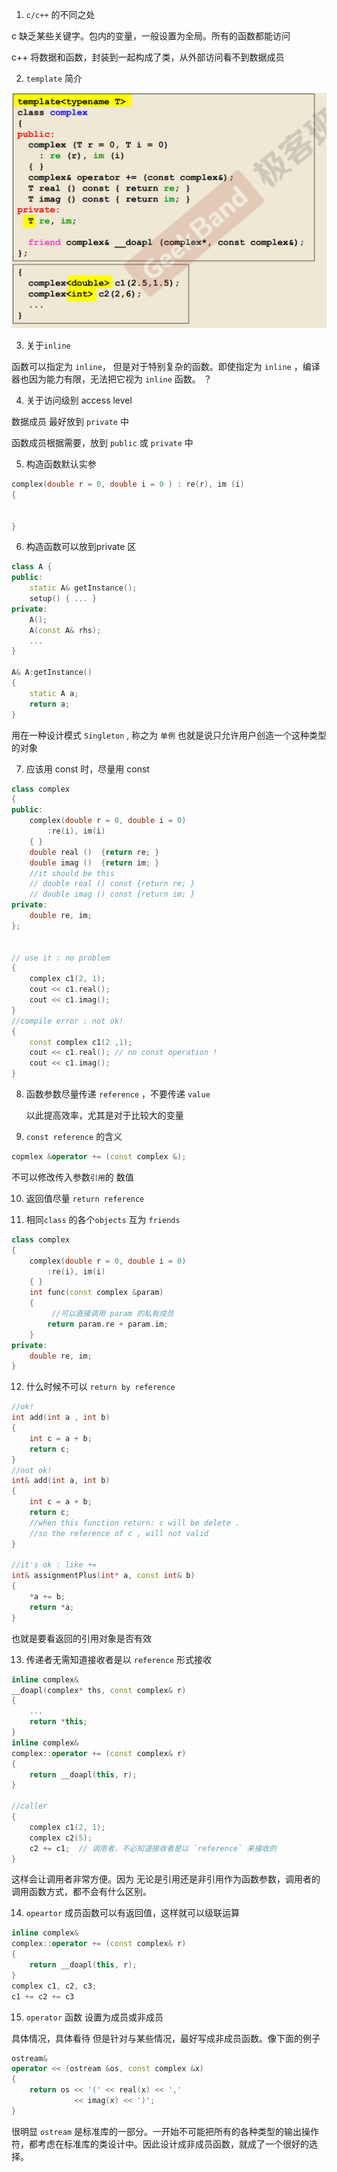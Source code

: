  

 1. `c/c++` 的不同之处 

 c 缺乏某些关键字。包内的变量，一般设置为全局。所有的函数都能访问 

 c++ 将数据和函数，封装到一起构成了类，从外部访问看不到数据成员 

 2. `template` 简介 


![](images/template.png)


3. 关于`inline`

函数可以指定为 `inline`， 但是对于特别复杂的函数。即使指定为 `inline` ，编译器也因为能力有限，无法把它视为 `inline` 函数。 ？


4. 关于访问级别 access level 

数据成员 最好放到 `private` 中

函数成员根据需要，放到 `public` 或  `private` 中 

5. 构造函数默认实参 
```c++
complex(double r = 0, double i = 0 ) : re(r), im (i)
{
    
    
}
```

6. 构造函数可以放到private 区  

```cpp
class A {
public:
    static A& getInstance();
    setup() { ... }
private:
    A();
    A(const A& rhs);
    ...
}

A& A:getInstance()
{
    static A a;
    return a; 
}
```

用在一种设计模式 `Singleton` , 称之为 `单例` 也就是说只允许用户创造一个这种类型的对象 


7. 应该用 const 时，尽量用 const 

```cpp
class complex
{
public:
    complex(double r = 0, double i = 0)
        :re(i), im(i)
    { }
    double real ()  {return re; }
    double imag ()  {return im; }
    //it should be this 
    // double real () const {return re; }
    // double imag () const {return im; }
private:
    double re, im;
};


// use it : no problem 
{
    complex c1(2, 1);
    cout << c1.real();
    cout << c1.imag(); 
}
//compile error : not ok! 
{
    const complex c1(2 ,1);
    cout << c1.real(); // no const operation ! 
    cout << c1.imag();
}

```

8. 函数参数尽量传递 `reference` ，不要传递 `value`

    以此提高效率，尤其是对于比较大的变量 


9. `const reference` 的含义 

```c++
copmlex &operator += (const complex &);
```

不可以修改传入参数`引用`的 数值 

10. 返回值尽量 `return reference`

11. 相同`class` 的各个`objects` 互为 `friends`

```cpp
class complex 
{
    complex(double r = 0, double i = 0)
        :re(i), im(i)
    { }
    int func(const complex &param)
    {
         //可以直接调用 param 的私有成员 
        return param.re + param.im;
    }
private:
    double re, im; 
}
```

12. 什么时候不可以 `return by reference`

```c++
//ok!
int add(int a , int b)
{
    int c = a + b; 
    return c; 
}
//not ok!
int& add(int a, int b)
{
    int c = a + b;
    return c;
    //when this function return: c will be delete . 
    //so the reference of c , will not valid  
}

//it's ok : like += 
int& assignmentPlus(int* a, const int& b)
{
    *a += b;
    return *a; 
}

```
也就是要看返回的引用对象是否有效  


13. 传递者无需知道接收者是以 `reference` 形式接收 

```cpp
inline complex&
__doapl(complex* ths, const complex& r)
{
    ...
    return *this;
}
inline complex&
complex::operator += (const complex& r)
{
    return __doapl(this, r);
}

//caller 
{
    complex c1(2, 1);
    complex c2(5);
    c2 += c1;  // 调用者，不必知道接收者是以 `reference` 来接收的
}
```
这样会让调用者非常方便。因为 无论是引用还是非引用作为函数参数，调用者的调用函数方式，都不会有什么区别。


14. `opeartor` 成员函数可以有返回值，这样就可以级联运算 

```cpp 
inline complex&
complex::operator += (const complex& r)
{
    return __doapl(this, r);
}
complex c1, c2, c3; 
c1 += c2 += c3
```


15. `operator` 函数 设置为成员或非成员 


具体情况，具体看待 
但是针对与某些情况，最好写成非成员函数。像下面的例子 


```cpp
ostream&
operator << (ostream &os, const complex &x)
{
    return os << '(' << real(x) << ','
              << imag(x) << ')';
}
```

很明显 `ostream` 是标准库的一部分。一开始不可能把所有的各种类型的输出操作符，都考虑在标准库的类设计中。因此设计成非成员函数，就成了一个很好的选择。 


